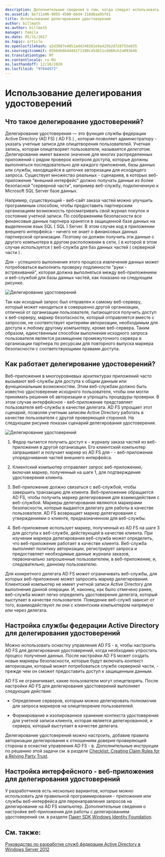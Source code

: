 ```yaml
---
description: Дополнительные сведения о том, когда следует использовать делегирование удостоверений.
ms.assetid: 6e711a96-9055-4508-b6d4-318d6aa95fd1
title: Использование делегирования удостоверений
author: billmath
ms.author: billmath
manager: femila
ms.date: 05/31/2017
ms.topic: article
ms.openlocfilehash: a2d3987e4051ad4248381e9a425b2d728755eb55
ms.sourcegitcommit: 65b6de6b44d41f1180c45db11cdd60cb2a093b46
ms.translationtype: MT
ms.contentlocale: ru-RU
ms.lasthandoff: 12/10/2020
ms.locfileid: "97044972"
---
```

# <a name="when-to-use-identity-delegation"></a>Использование делегирования удостоверений

## <a name="what-is-identity-delegation"></a>Что такое делегирование удостоверений?
Делегирование удостоверения — это функция службы федерации Active Directory (AD FS) \( AD FS \) , которая позволяет администратору \- указать учетные записи для олицетворения пользователей. Учетная запись, которая олицетворяет пользователя, называется *делегатом*. Делегирование имеет важное значение для многих распределенных приложений с рядом проверок контроля доступа, которые должны выполняться последовательно для каждого приложения, базы данных или службы, находящейся в цепочке авторизации для исходящего запроса. Существует множество реальных \- сценариев, в которых веб-приложение "внешний интерфейс" должно получать данные из более безопасной "серверной части", например веб-службу, подключенную к Microsoft SQL Server базе данных.

Например, существующий \- веб-сайт заказа частей можно улучшить программным способом, чтобы предоставить партнерским организациям возможность просматривать свой журнал покупок и состояние учетной записи. По соображениям безопасности все финансовые данные партнера хранятся в защищенной базе данных на выделенном язык SQL \( SQL \) Server. В этом случае код в приложении внешнего интерфейса \- ничего не знает о финансовых данных партнерской организации. Поэтому он должен получить эти данные с другого компьютера в другом расположении в сети, \( в которой в этом случае используется \) веб-служба для баз данных частей \( серверной части \) .

Для \- успешного выполнения этого процесса извлечения данных может потребоваться выполнить проверку подлинности "руки \- встряхиваний", которая должна выполняться между веб-приложением и веб-службой для базы данных частей, как показано на следующем рисунке.

![Делегирование удостоверений](media/adfs2_identitydelegationconcept.gif)

Так как исходный запрос был отправлен к самому веб-серверу, который может находиться в совершенно другой организации, отличной от организации пользователя, пытающегося получить доступ к веб-серверу, маркер безопасности, который отправляется вместе с запросом, не соответствует критериям авторизации, необходимым для доступа к любому другому компьютеру, кроме веб-сервера. Таким образом, единственным способом выполнения исходного запроса пользователя является размещение промежуточного сервера в организации партнера по ресурсам для повторного выпуска маркера безопасности с соответствующими правами доступа.

## <a name="how-does-identity-delegation-work"></a>Как работает делегирование удостоверений?
Веб-приложения в многоуровневых архитектурах приложений часто вызывают веб-службы для доступа к общим данным или функциональным возможностям. Этим веб-службам должно быть известно удостоверение исходного пользователя, чтобы они могли принимать решения об авторизации и упрощать процедуры проверки. В этом случае интерфейсное \- веб-приложение представляет пользователя веб-службы в качестве делегата. AD FS упрощает этот сценарий, позволяя учетным записям Active Directory работать в качестве пользователя с другой проверяющей стороной. На следующем рисунке показан сценарий делегирования удостоверения.

![Делегирование удостоверений](media/adfs2_identitydelegationsteps.gif)

1.  Федор пытается получить доступ к \- журналу заказа частей из веб-приложения в другой организации. Его клиентский компьютер запрашивает и получает маркер из AD FS для \- \- веб-приложения упорядочивания частей внешнего интерфейса.

2.  Клиентский компьютер отправляет запрос веб-приложению, включая маркер, полученный на шаге 1, для подтверждения удостоверения клиента.

3.  Веб-приложение должно связаться с веб-службой, чтобы завершить транзакцию для клиента. Веб-приложение обращается AD FS, чтобы получить маркер делегирования для взаимодействия с веб-службой. Маркеры делегирования являются маркерами безопасности, которые выдаются делегату для работы в качестве пользователя. AD FS возвращает маркер делегирования с утверждениями о клиенте, предназначенном для веб-службы.

4.  Веб-приложение использует маркер, полученный из AD FS на шаге 3 для доступа к веб-службе, действующей в качестве клиента. При изучении маркера делегирования веб-служба может определить, что веб-приложение работает в качестве клиента. Веб-служба выполняет политику авторизации, регистрирует запроса и предоставляет необходимые данные журнала заказов, первоначально запрошенные пользователем, в веб-приложение, и, следовательно, данному пользователю.

Для конкретного делегата AD FS может ограничивать веб-службы, для которых веб-приложение может запросить маркер делегирования. Клиентский компьютер не имеет учетной записи Active Directory для выполнения данной операции. И, наконец, как было отмечено ранее, веб-служба может легко определить удостоверение делегата, который выступает в качестве пользователя. Поведение веб-служб зависит от того, взаимодействуют ли они с клиентским компьютером напрямую или через делегата.

## <a name="configuring-ad-fs-for-identity-delegation"></a>Настройка службы федерации Active Directory для делегирования удостоверений
Можно использовать оснастку управления AD FS \- в, чтобы настроить AD FS для делегирования удостоверений, когда необходимо упростить процесс получения данных. После настройки AD FS может создать новые маркеры безопасности, которые будут включать контекст авторизации, который может потребоваться службе серверной части, \- прежде чем он сможет предоставить доступ к защищенным данным.

AD FS не ограничивает, какие пользователи могут олицетворять. После настройки AD FS для делегирования удостоверений выполняет следующие действия:

-   Определение серверов, которым можно делегировать полномочия для запроса маркеров на олицетворение пользователей.

-   Формирование и изолированное хранение контекста удостоверения для учетной записи клиента, которая является делегированной, и сервера, который выступает в качестве делегата.

Делегирование удостоверений можно настроить, добавив правила авторизации делегирования к отношениям доверия проверяющей стороны в оснастке управления AD FS \- в. Дополнительные инструкции по решению этой задачи см. в разделе [Checklist: Creating Claim Rules for a Relying Party Trust](../../ad-fs/deployment/Checklist--Creating-Claim-Rules-for-a-Relying-Party-Trust.md).

## <a name="configuring-the-front-end-web-application-for-identity-delegation"></a>Настройка интерфейсного \- веб-приложения для делегирования удостоверений
У разработчиков есть несколько вариантов, которые можно использовать для правильной программирования \- приложения или службы веб-интерфейса для перенаправления запросов на делегирование на AD FS компьютер. Дополнительные сведения о настройке веб-приложения для работы с делегированием удостоверений см. в разделе [Пакет SDK Windows Identity Foundation](https://go.microsoft.com/fwlink/?LinkId=122266).

## <a name="see-also"></a>См. также:
[Руководство по разработке служб федерации Active Directory в Windows Server 2012](AD-FS-Design-Guide-in-Windows-Server-2012.md)
